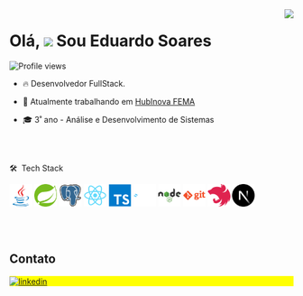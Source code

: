 <img align="right" height="590em" src="https://raw.githubusercontent.com/gist/EduardoPbs/8b26ab763eba1f8822c5ae39d05eaec8/raw/007af318e573229758c726307d7ddd4dcf2b1988/githubcard.svg"/>
<h1 align="left">Olá, <img src="https://raw.githubusercontent.com/kaueMarques/kaueMarques/master/hi.gif" height="30px"> Sou Eduardo Soares</h1>
<p align="left"> <img src="https://komarev.com/ghpvc/?username=eduardosoares&color=blue" alt="Profile views" /> </p>

- 🔥 Desenvolvedor FullStack.

- 🔭 Atualmente trabalhando em [HubInova FEMA](https://hub.fema.edu.br/)

- 🎓 3˚ ano - Análise e Desenvolvimento de Sistemas

<br><br>

🛠 &nbsp;Tech Stack

<p align="left">
<img width="40px" src="https://github.com/devicons/devicon/blob/master/icons/java/java-original.svg" alt="Java Icon"/>
<img width="40px" src="https://github.com/devicons/devicon/blob/master/icons/spring/spring-original.svg" alt="SpringFramework Icon"/>
<img width="40px" src="https://github.com/devicons/devicon/blob/master/icons/postgresql/postgresql-original.svg" alt="PostgreSQL Icon"/>
<img width="40px" src="https://github.com/devicons/devicon/blob/master/icons/react/react-original.svg" alt="React Icon"/>
<img width="40px" src="https://github.com/devicons/devicon/blob/master/icons/typescript/typescript-original.svg" alt="TypeScript Icon"/>
<img width="40px" src="https://github.com/devicons/devicon/blob/master/icons/tailwindcss/tailwindcss-original-wordmark.svg" alt="TailwindCSS Icon"/>
<img width="40px" src="https://github.com/devicons/devicon/blob/master/icons/nodejs/nodejs-original-wordmark.svg" alt="NodeJs Icon"/>
<img width="40px" src="https://github.com/devicons/devicon/blob/master/icons/git/git-plain-wordmark.svg" alt="Git Icon"/>
<img width="40px" src="https://github.com/devicons/devicon/blob/master/icons/nestjs/nestjs-original.svg" alt="NestJs Icon"/>
<img width="40px" src="https://github.com/devicons/devicon/blob/master/icons/nextjs/nextjs-original.svg" alt="NextJs Icon"/>
</p>

<br><br>

## Contato

<p align="left" style="background:yellow">
<a href="https://www.linkedin.com/in/eduardopbs/" target="_blank">
  <img align="center" src="https://img.shields.io/badge/-Eduardo%20Soares-05122A?style=flat&logo=linkedin" alt="linkedin"/>
</a>
</p>
